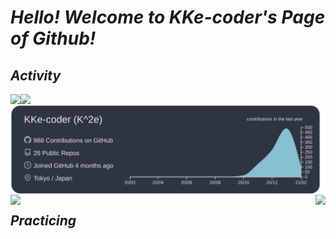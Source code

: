 # _Hello! Welcome to KKe-coder's Page of Github!_

## _Activity_
<p>
  <a href="http://qiita.com/KKe-coder">
    <img align="left" src="https://qiita-badge.apiapi.app/s/KKe-coder/posts.svg" />
  </a>
  <a href="https://github.com/antonkomarev/github-profile-views-counter">
    <img align="left" src="https://komarev.com/ghpvc/?username=KKe-coder&color=red&style=plastic&label=Viewed Count" />
  </a>
  <br>
  <a href="https://github.com/vn7n24fzkq/github-profile-summary-cards">
    <img align="center" src="https://raw.githubusercontent.com/KKe-coder/KKe-coder/main/profile-summary-card-output/nord_dark/0-profile-details.svg" />
  </a>
  <a href="https://github.com/anuraghazra/github-readme-stats">
    <img align="left" src="https://github-readme-stats.vercel.app/api?username=KKe-coder&theme=tokyonight" />
  </a>
  <a href="https://github.com/anuraghazra/github-readme-stats">
    <img align="right" src="https://github-readme-stats.vercel.app/api/top-langs?username=KKe-coder&layout=compact&theme=tokyonight" />
  </a>
</p>

## _Practicing_
